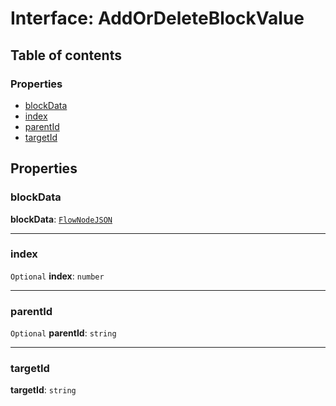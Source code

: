 # Interface: AddOrDeleteBlockValue

## Table of contents

### Properties

* [blockData](/auto-docs/fixed-layout-editor/interfaces/AddOrDeleteBlockValue.md#blockdata)
* [index](/auto-docs/fixed-layout-editor/interfaces/AddOrDeleteBlockValue.md#index)
* [parentId](/auto-docs/fixed-layout-editor/interfaces/AddOrDeleteBlockValue.md#parentid)
* [targetId](/auto-docs/fixed-layout-editor/interfaces/AddOrDeleteBlockValue.md#targetid)

## Properties

### blockData

**blockData**: [`FlowNodeJSON`](/auto-docs/fixed-layout-editor/interfaces/FlowNodeJSON.md)

***

### index

`Optional` **index**: `number`

***

### parentId

`Optional` **parentId**: `string`

***

### targetId

**targetId**: `string`
